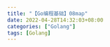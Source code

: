 ```yaml
---
title: "【Go编程基础】08map"
date: 2022-04-28T14:32:03+08:00
categories: ["Golang"]
tags: [Golang]
---
```


